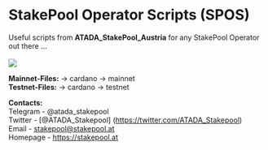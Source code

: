 # StakePool Operator Scripts (SPOS)

Useful scripts from **ATADA_StakePool_Austria** for any StakePool Operator out there ...<br>&nbsp;<br>
<img src="https://www.stakepool.at/pics/stakepool_operator_scripts.png" border=0></img><br>

**Mainnet-Files:** -> cardano -> mainnet<br>
**Testnet-Files:** -> cardano -> testnet<br>

**Contacts:**<br>
Telegram - @atada_stakepool<br>
Twitter - [@ATADA_Stakepool] (https://twitter.com/ATADA_Stakepool)<br>
Email - stakepool@stakepool.at<br>
Homepage - https://stakepool.at
